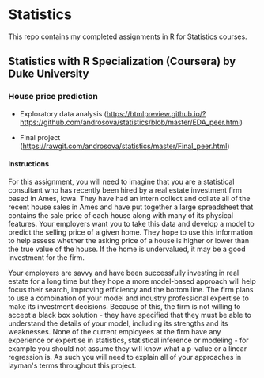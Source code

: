 # Statistics

This repo contains my completed assignments in R for Statistics courses.

## Statistics with R Specialization (Coursera) by Duke University

### House price prediction 

- Exploratory data analysis (https://htmlpreview.github.io/?https://github.com/androsova/statistics/blob/master/EDA_peer.html)

- Final project (https://rawgit.com/androsova/statistics/master/Final_peer.html)

#### Instructions

For this assignment, you will need to imagine that you are a statistical consultant who has recently been hired by a real estate investment firm based in Ames, Iowa. They have had an intern collect and collate all of the recent house sales in Ames and have put together a large spreadsheet that contains the sale price of each house along with many of its physical features. Your employers want you to take this data and develop a model to predict the selling price of a given home. They hope to use this information to help assess whether the asking price of a house is higher or lower than the true value of the house. If the home is undervalued, it may be a good investment for the firm.

Your employers are savvy and have been successfully investing in real estate for a long time but they hope a more model-based approach will help focus their search, improving efficiency and the bottom line. The firm plans to use a combination of your model and industry professional expertise to make its investment decisions. Because of this, the firm is not willing to accept a black box solution - they have specified that they must be able to understand the details of your model, including its strengths and its weaknesses. None of the current employees at the firm have any experience or expertise in statistics, statistical inference or modeling - for example you should not assume they will know what a p-value or a linear regression is. As such you will need to explain all of your approaches in layman's terms throughout this project.


